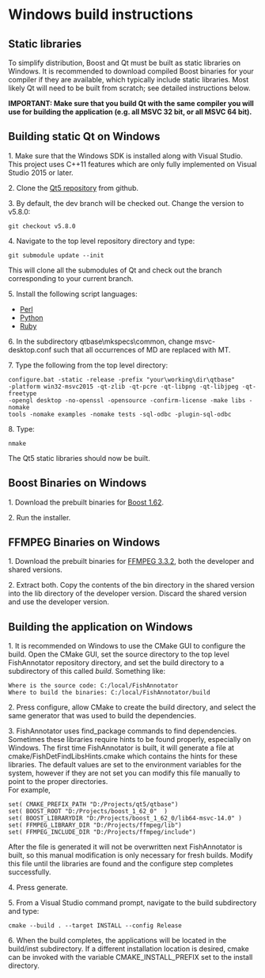 Windows build instructions
==========================

Static libraries
----------------

To simplify distribution, Boost and Qt must be built as static 
libraries on Windows.  It is recommended to download compiled Boost 
binaries for your compiler if they are available, which typically include 
static libraries.  Most likely Qt will need to be built from 
scratch; see detailed instructions below.

**IMPORTANT: Make sure that you build Qt with the same compiler you
will use for building the application (e.g. all MSVC 32 bit, or all MSVC 64 bit).**

Building static Qt on Windows
-----------------------------

1\. Make sure that the Windows SDK is installed along with Visual Studio.
    This project uses C++11 features which are only fully implemented on 
    Visual Studio 2015 or later.

2\. Clone the [Qt5 repository][QtRepo] from github.

3\. By default, the dev branch will be checked out.  Change the version to
    v5.8.0:

~~~~~~~~~~~~~~~~~~~~~~~~~~~~~~~~~~~~~~~~~~~~~~~~~~~~~~~~~~~~~~~~~~~~~{.sh}
git checkout v5.8.0
~~~~~~~~~~~~~~~~~~~~~~~~~~~~~~~~~~~~~~~~~~~~~~~~~~~~~~~~~~~~~~~~~~~~~

4\. Navigate to the top level repository directory and type:

~~~~~~~~~~~~~~~~~~~~~~~~~~~~~~~~~~~~~~~~~~~~~~~~~~~~~~~~~~~~~~~~~~~~~{.sh}
git submodule update --init
~~~~~~~~~~~~~~~~~~~~~~~~~~~~~~~~~~~~~~~~~~~~~~~~~~~~~~~~~~~~~~~~~~~~~

This will clone all the submodules of Qt and check out the branch
corresponding to your current branch.

5\. Install the following script languages:

* [Perl][Perl]
* [Python][Python]
* [Ruby][Ruby]

6\. In the subdirectory qtbase\mkspecs\common, change msvc-desktop.conf
    such that all occurrences of MD are replaced with MT.

7\. Type the following from the top level directory:

~~~~~~~~~~~~~~~~~~~~~~~~~~~~~~~~~~~~~~~~~~~~~~~~~~~~~~~~~~~~~~~~~~~~~{.sh}
configure.bat -static -release -prefix "your\working\dir\qtbase"
-platform win32-msvc2015 -qt-zlib -qt-pcre -qt-libpng -qt-libjpeg -qt-freetype
-opengl desktop -no-openssl -opensource -confirm-license -make libs -nomake
tools -nomake examples -nomake tests -sql-odbc -plugin-sql-odbc
~~~~~~~~~~~~~~~~~~~~~~~~~~~~~~~~~~~~~~~~~~~~~~~~~~~~~~~~~~~~~~~~~~~~~

8\. Type:

~~~~~~~~~~~~~~~~~~~~~~~~~~~~~~~~~~~~~~~~~~~~~~~~~~~~~~~~~~~~~~~~~~~~~{.sh}
nmake
~~~~~~~~~~~~~~~~~~~~~~~~~~~~~~~~~~~~~~~~~~~~~~~~~~~~~~~~~~~~~~~~~~~~~

The Qt5 static libraries should now be built.

Boost Binaries on Windows
------------------------------------
1\. Download the prebuilt binaries for [Boost 1.62][BoostBinaries].

2\. Run the installer.

FFMPEG Binaries on Windows
--------------------------
1\. Download the prebuilt binaries for [FFMPEG 3.3.2][FFMPEGBinaries], 
    both the developer and shared versions.

2\. Extract both.  Copy the contents of the bin directory in the shared
    version into the lib directory of the developer version.  Discard 
    the shared version and use the developer version.

Building the application on Windows
-----------------------------------

1\. It is recommended on Windows to use the CMake GUI to configure the
    build.  Open the CMake GUI, set the source directory to the top level
    FishAnnotator repository directory, and set the build directory to a
    subdirectory of this called *build*.  Something like:

    Where is the source code: C:/local/FishAnnotator
    Where to build the binaries: C:/local/FishAnnotator/build

2\. Press configure, allow CMake to create the build directory, and select
    the same generator that was used to build the dependencies.

3\. FishAnnotator uses find_package commands to find dependencies.  Sometimes
these libraries require hints to be found properly, especially on Windows.
The first time FishAnnotator is built, it will generate a file at
cmake/FishDetFindLibsHints.cmake which contains the hints for these
libraries.  The default values are set to the environment variables for
the system, however if they are not set you can modify this file manually
to point to the proper directories.  
For example,  

    set( CMAKE_PREFIX_PATH "D:/Projects/qt5/qtbase")
    set( BOOST_ROOT "D:/Projects/boost_1_62_0"  )
    set( BOOST_LIBRARYDIR "D:/Projects/boost_1_62_0/lib64-msvc-14.0" )
    set( FFMPEG_LIBRARY_DIR "D:/Projects/ffmpeg/lib")
    set( FFMPEG_INCLUDE_DIR "D:/Projects/ffmpeg/include")

After the file is generated it will
  not be overwritten next FishAnnotator is built, so this manual modification
  is only necessary for fresh builds.  Modify this file until the libraries
  are found and the configure step completes successfully.

4\. Press generate.

5\. From a Visual Studio command prompt, navigate to the build subdirectory
    and type:

~~~~~~~~~~~~~~~~~~~~~~~~~~~~~~~~~~~~~~~~~~~~~~~~~~~~~~~~~~~~~~~~~~~~~{.sh}
cmake --build . --target INSTALL --config Release
~~~~~~~~~~~~~~~~~~~~~~~~~~~~~~~~~~~~~~~~~~~~~~~~~~~~~~~~~~~~~~~~~~~~~

6\. When the build completes, the applications will be located in the
    build/inst subdirectory.  If a different installation location is
    desired, cmake can be invoked with the variable CMAKE_INSTALL_PREFIX
    set to the install directory.

[QtRepo]: https://github.com/qt/qt5
[Perl]: https://www.perl.org/
[Python]: https://www.python.org/
[Ruby]: http://rubyinstaller.org/
[zlib]: https://github.com/madler/zlib
[libjpeg]: https://github.com/LuaDist/libjpeg
[libpng]: https://github.com/glennrp/libpng
[BoostBinaries]: https://sourceforge.net/projects/boost/files/boost-binaries/1.62.0/
[FFMPEGBinaries]: https://ffmpeg.zeranoe.com/builds/

